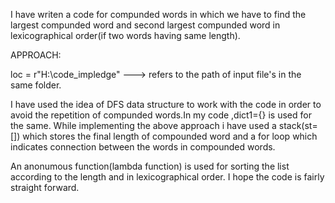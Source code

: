 I have writen a code for compunded words in which we have to find the largest compunded word and second largest compunded word in lexicographical order(if two words having same length).

APPROACH:

loc = r"H:\code_impledge" ---> refers to the path of input file's in the same folder.

I have used the idea of DFS data structure to work with the code in order to avoid the repetition of compunded words.In my code ,dict1={} is used for the same. While implementing the above approach i have used a stack(st=[]) which stores the final length of compounded word and a for loop which indicates connection between the words in compounded words.

An anonumous function(lambda function) is used for sorting the list according to the length and in lexicographical order. I hope the code is fairly straight forward.
